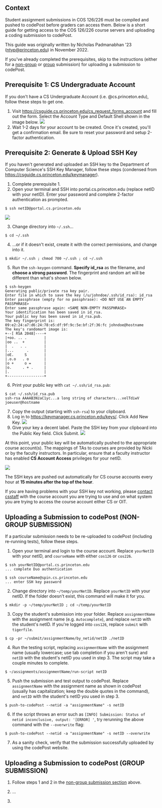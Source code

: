 ## Context

Student assignment submissions in COS 126/226 must be compiled and pushed to codePost before graders can access them. Below is a short guide for getting access to the COS 126/226 course servers and uploading a coding submission to codePost.

This guide was originally written by Nicholas Padmanabhan '23 (ntyp@princeton.edu) in November 2022.

If you've already completed the prerequisites, skip to the instructions (either for a [non-group](#uploading-a-submission-to-codepost-non-group-submission) or [group](#uploading-a-submission-to-codepost-group-submission) submission) for uploading a submission to codePost.

## Prerequisite 1: CS Undergraduate Account

If you don't have a CS Undergraduate Account (i.e. @cs.princeton.edu), follow these steps to get one.

1. Visit https://csguide.cs.princeton.edu/cs_request_forms_account and fill out the form. Select the Account Type and Default Shell shown in the image below.
   ![](images/cs-account-form.png)
1. Wait 1-2 days for your account to be created. Once it's created, you'll get a confirmation email. Be sure to reset your password and setup 2-factor authentication.

## Prerequisite 2: Generate & Upload SSH Key

If you haven't generated and uploaded an SSH key to the Department of Computer Science's SSH Key Manager, follow these steps (condensed from https://csguide.cs.princeton.edu/keymanager).

1. Complete prerequisite 1.
2. Open your terminal and SSH into portal.cs.princeton.edu (replace netID with your netID). Enter your password and complete 2-factor authentication as prompted.

```
$ ssh netID@portal.cs.princeton.edu
```

![](images/ssh-portal.png)

3. Change directory into `~/.ssh`...

```
$ cd ~/.ssh
```

4. ...or if it doesn't exist, create it with the correct permissions, and change into it.

```
$ mkdir ~/.ssh ; chmod 700 ~/.ssh ; cd ~/.ssh
```

5. Run the `ssh-keygen` command. **Specify id_rsa** as the filename, and **choose a strong password**. The fingerprint and random art will be different than what's shown below.

```
$ ssh-keygen
Generating public/private rsa key pair.
Enter file in which to save the key (/u/johndoe/.ssh/id_rsa): id_rsa
Enter passphrase (empty for no passphrase): <DO NOT USE AN EMPTY PASSPHRASE>
Enter same passphrase again: <SAME NON-EMPTY PASSPHRASE>
Your identification has been saved in id_rsa.
Your public key has been saved in id_rsa.pub.
The key fingerprint is: 09:e2:24:a7:d6:24:78:e5:df:9f:9c:5e:bf:2f:36:fc johndoe@hostname
The key's randomart image is:
+--[ RSA 2048]----+
|+oo. .. .        |
|oo ..  +         |
|  .   . .        |
|...      .       |
|oE.     S        |
|.o.o   . o       |
|o +     o =      |
|o.     . + .     |
|.                |
+-----------------+
```

6. Print your public key with `cat ~/.ssh/id_rsa.pub`:

```
$ cat ~/.ssh/id_rsa.pub
ssh-rsa AAAAB3NzaC1yc...a long string of characters...velTdiwV joeuser@hostname
```

7. Copy the output (starting with `ssh-rsa`) to your clipboard.
8. Log in to https://keymanager.cs.princeton.edu/keys/. Click Add New Key.
   ![](/images/key-manager-home.png)
9. Give your key a decent label. Paste the SSH key from your clipboard into the Public Key field. Click Submit.
   ![](/images/key-manager-form.png)

At this point, your public key will be automatically pushed to the appropriate course account(s). The mappings of TAs to courses are provided by Nicki or by the faculty instructors. In particular, ensure that a faculty instructor has enabled **CS Account Access** privileges for your netID.

![](/images/cs-account-access.png)

The SSH keys are pushed out automatically for CS course accounts every hour at **15 minutes after the top of the hour**.

If you are having problems with your SSH key not working, please [contact csstaff](https://csguide.cs.princeton.edu/gethelp/csstaff) with the course account you are trying to use and on what system you are trying to access the course account either CS or OIT.

## Uploading a Submission to codePost (NON-GROUP SUBMISSION)

If a particular submission needs to be re-uploaded to codePost (including re-running tests), follow these steps.

1. Open your terminal and login to the course account. Replace `yourNetID` with your netID, and `courseName` with either `cos126` or `cos226`.

```
$ ssh yourNetID@portal.cs.princeton.edu
... complete Duo authentication

$ ssh courseName@spin.cs.princeton.edu
... enter SSH key password
```

2. Change directory into `~/temp/yourNetID`. Replace `yourNetID` with your netID. If the folder doesn't exist, this command will make it for you.

```
$ mkdir -p ~/temp/yourNetID ; cd ~/temp/yourNetID
```

3. Copy the student's submission into your folder. Replace `assignmentName` with the assignment name (e.g. `Autocomplete`), and replace `netID` with the student's netID. If you're logged into `cos126`, replace `submit` with `tigerfile`.

```
$ cp -pr ~/submit/assignmentName/by_netid/netID ./netID
```

4. Run the testing script, replacing `assignmentName` with the assignment name (usually lowercase; use tab completion if you aren't sure) and `netID` with the student's netID you used in step 3. The script may take a couple minutes to complete.

```
$ ~/assignments/assignmentName/run-script netID
```

5. Push the submission and test output to codePost. Replace `assignmentName` with the assignment name as shown in codePost (usually has capitalization; keep the double quotes in the command), and `netID` with the student's netID you used in step 3.

```
$ push-to-codePost --netid -a "assignmentName" -s netID
```

6. If the script throws an error such as `[INFO] Submission: Status of netid inconclusive, output: '[ERROR] '`, try rerunning the above command with the `--overwrite` flag:

```
$ push-to-codePost --netid -a "assignmentName" -s netID --overwrite
```

7. As a sanity check, verify that the submission successfully uploaded by using the codePost website.

## Uploading a Submission to codePost (GROUP SUBMISSION)

1. Follow steps 1 and 2 in the [non-group submission section](#uploading-a-submission-to-codepost-non-group-submission) above.

2. ...

3.
